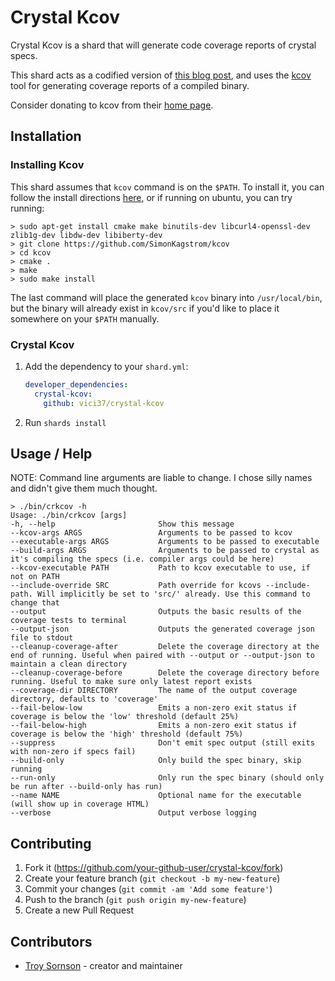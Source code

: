# Crystal Kcov

Crystal Kcov is a shard that will generate code coverage reports of crystal specs.

This shard acts as a codified version of [this blog post](https://hannes.kaeufler.net/posts/measuring-code-coverage-in-crystal-with-kcov), and uses the [kcov](https://github.com/SimonKagstrom/kcov) tool for generating coverage reports of a compiled binary.

Consider donating to kcov from their [home page](https://simonkagstrom.github.io/kcov/).

## Installation

### Installing Kcov

This shard assumes that `kcov` command is on the `$PATH`. To install it, you can follow the install directions [here](https://github.com/SimonKagstrom/kcov/blob/master/INSTALL.md), or if running on ubuntu, you can try running:

```
> sudo apt-get install cmake make binutils-dev libcurl4-openssl-dev zlib1g-dev libdw-dev libiberty-dev
> git clone https://github.com/SimonKagstrom/kcov
> cd kcov
> cmake .
> make
> sudo make install
```

The last command will place the generated `kcov` binary into `/usr/local/bin`, but the binary will already exist in `kcov/src` if you'd like to place it somewhere on your `$PATH` manually.

### Crystal Kcov

1. Add the dependency to your `shard.yml`:

   ```yaml
   developer_dependencies:
     crystal-kcov:
       github: vici37/crystal-kcov
   ```

2. Run `shards install`

## Usage / Help

NOTE: Command line arguments are liable to change. I chose silly names and didn't give them much thought.

```
> ./bin/crkcov -h
Usage: ./bin/crkcov [args]
-h, --help                       Show this message
--kcov-args ARGS                 Arguments to be passed to kcov
--executable-args ARGS           Arguments to be passed to executable
--build-args ARGS                Arguments to be passed to crystal as it's compiling the specs (i.e. compiler args could be here)
--kcov-executable PATH           Path to kcov executable to use, if not on PATH
--include-override SRC           Path override for kcovs --include-path. Will implicitly be set to 'src/' already. Use this command to change that
--output                         Outputs the basic results of the coverage tests to terminal
--output-json                    Outputs the generated coverage json file to stdout
--cleanup-coverage-after         Delete the coverage directory at the end of running. Useful when paired with --output or --output-json to maintain a clean directory
--cleanup-coverage-before        Delete the coverage directory before running. Useful to make sure only latest report exists
--coverage-dir DIRECTORY         The name of the output coverage directory, defaults to 'coverage'
--fail-below-low                 Emits a non-zero exit status if coverage is below the 'low' threshold (default 25%)
--fail-below-high                Emits a non-zero exit status if coverage is below the 'high' threshold (default 75%)
--suppress                       Don't emit spec output (still exits with non-zero if specs fail)
--build-only                     Only build the spec binary, skip running
--run-only                       Only run the spec binary (should only be run after --build-only has run)
--name NAME                      Optional name for the executable (will show up in coverage HTML)
--verbose                        Output verbose logging
```

## Contributing

1. Fork it (<https://github.com/your-github-user/crystal-kcov/fork>)
2. Create your feature branch (`git checkout -b my-new-feature`)
3. Commit your changes (`git commit -am 'Add some feature'`)
4. Push to the branch (`git push origin my-new-feature`)
5. Create a new Pull Request

## Contributors

- [Troy Sornson](https://github.com/vici37) - creator and maintainer
